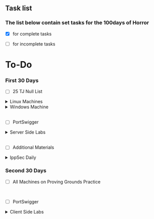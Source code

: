 ## Task list 

### The list below contain set tasks for the 100days of Horror 

-  [x] for complete tasks  

-  [ ] for incomplete tasks 

# To-Do

### First 30 Days 
- [ ] 25 TJ Null List

<details>
    <summary>Linux Machines</summary>
    
    
- [ ] Lame
- [ ] Shocker
- [ ] Nibbles
- [ ] Beep
- [ ] Sense
- [ ] Node
- [ ] Valentine
- [ ] Poison
- [ ] Sunday
- [ ] Swagshop
- [ ] Jarvis
- [ ] Frolic
- [ ] Haricus
- [ ] Mango
- [ ] Admirer
- [ ] OpenAdmin
    
 </details>

<details>
    <summary>Windows Machine</summary>
    
- [ ] Blue
- [ ] Granny
- [ ] Secnotes
- [ ] BankRobber
- [ ] Worker
- [ ] Forest
- [ ] Silo
- [ ] Grandpa
- [ ] Conceal

    
    
</details>
<br>

- [ ] PortSwigger

<details>
    <summary>Server Side Labs</summary>
    
- [ ] SQL Injection
- [ ] Authentication
- [ ] Directory traversal
- [ ] Command injection 
- [ ] Business logic vulnerabilities 
- [ ] Information disclosure 
- [ ] Access control
- [ ] Server-side request forgery (SSRF)
- [ ] XXE injection
 
 </details>

<br>
 
 
 
 - [ ] Additional Materials 

<details>
    <summary>IppSec Daily</summary>
    
 - [ ] IppSec Daily
 - [ ] IppSec Daily
 - [ ] IppSec Daily
 - [ ] IppSec Daily
 - [ ] IppSec Daily
 - [ ] IppSec Daily
 - [ ] IppSec Daily
 - [ ] IppSec Daily
 - [ ] IppSec Daily
 - [ ] IppSec Daily
 - [ ] IppSec Daily
 - [ ] IppSec Daily
 - [ ] IppSec Daily
 - [ ] IppSec Daily
 - [ ] IppSec Daily
 - [ ] IppSec Daily
 - [ ] IppSec Daily
 - [ ] IppSec Daily
 - [ ] IppSec Daily
 - [ ] IppSec Daily
 - [ ] IppSec Daily
 - [ ] IppSec Daily
 - [ ] IppSec Daily
 - [ ] IppSec Daily
 - [ ] IppSec Daily
 - [ ] IppSec Daily
 - [ ] IppSec Daily
 - [ ] IppSec Daily
 - [ ] IppSec Daily
 - [ ] IppSec Daily


 </details>


### Second 30 Days 

- [ ] All Machines on Proving Grounds Practice



<br>



- [ ] PortSwigger

<details>
    <summary>Client Side Labs</summary>
    
- [ ] Cross-site scripting (XSS)
- [ ] Cross-site request forgery (CSRF)
- [ ] Cross-origin resource sharing (CORS)
- [ ] Clickjacking
- [ ] DOM-based vulnerabilities
- [ ] WebSockets  

 
 </details>
